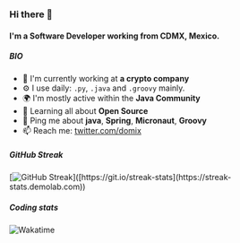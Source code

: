 ### Hi there 👋



<!--
**domix/domix** is a ✨ _special_ ✨ repository because its `README.md` (this file) appears on your GitHub profile.

Here are some ideas to get you started:

- 🔭 I’m currently working on ...
- 🌱 I’m currently learning ...
- 👯 I’m looking to collaborate on ...
- 🤔 I’m looking for help with ...
- 💬 Ask me about ...
- 📫 How to reach me: ...
- 😄 Pronouns: ...
- ⚡ Fun fact: ...
-->


#### I'm a Software Developer working from CDMX, Mexico.

##### BIO

- 🏢 I'm currently working at **a crypto company**
- ⚙️ I use daily: `.py`, `.java` and `.groovy` mainly.
- 🌍 I'm mostly active within the **Java Community**
- 🌱 Learning all about **Open Source**
- 💬 Ping me about **java**, **Spring**, **Micronaut**, **Groovy**
- 📫 Reach me: [twitter.com/domix](https://twitter.com/domix)

##### GitHub Streak

[![GitHub Streak]([https://github-readme-streak-stats.herokuapp.com]([https://streak-stats.demolab.com](https://streak-stats.demolab.com))?user=domix&theme=city-lights)]([https://git.io/streak-stats](https://streak-stats.demolab.com))


##### Coding stats




![Wakatime](https://wakatime.com/share/@domix/e5e1287a-eb72-4a54-85a5-e7f744f25e95.png)

